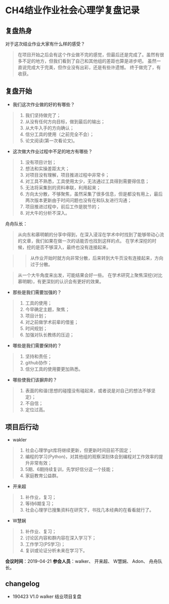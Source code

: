 # CH4结业作业社会心理学复盘记录

## 复盘热身

对于这次结业作业大家有什么样的感受？

> 在项目开始之后会有这个作业做不完的感觉，但最后还是完成了。虽然有很多不足的地方，但我们看到了自己和其他组的差距也算是进步吧。
> 虽然一直说完成大于完美，但作业没有出彩，还是有些许遗憾。
> 终于做完了，有收获。

## 复盘开始

- 我们这次作业做的好的有哪些？

> 1. 我们坚持做完了；
> 2. 从没有任何方向目标，做到最后的输出；
> 3. 从大牛入手的方向确认；
> 4. 信分工具的使用（之前完全不会）；
> 5. 论文阅读(第一次看论文)。

- 这次做大作业过程中不足的地方有哪些？

> 1. 没有项目计划；
> 2. 想法和实操差距太大；
> 3. 对项目没有理解，项目推进过程中非常卡；
> 4. 对工具不熟悉，工具使用太少，无法通过工具得到需要得信息；
> 5. 无法将采集到的资料串联，利用起来；
> 6. 方向太分散，不够聚焦，虽然采集了很多信息，但是都没有用上，最后两次版本更新由于时间问题也没有在和队友进行沟通；
> 7. 项目推进过程中，前后工作是脱节的；
> 8. 对大牛的分析不深入。

舟舟队长：
> 从向东和慕明朝的分享中得到，在深入浸淫在学术中时找到了能够带动心流的文章，我们如果在做一次的话能否也找到这样的点。
> 在学术深挖的时候，挖的是否不够深入，最终也没有连接起来。

>> 从作业开始时就方向非常分散，后来转到大牛页没有连接起来，方向过于分散。

> 从一个大牛角度来出发，可能结果会好一些。
> 在学术研究上聚焦深挖(对比慕明朝)，有更深刻的认识会有更好的效果。

- 那些是我们需要加强的？

> 1. 工具的使用；
> 2. 今早确定主题，聚焦；
> 3. 项目计划；
> 4. 对之前做学术前辈的借鉴；
> 5. 时间规划；
> 6. 加强对队长教练的压迫；

- 哪些是我们需要保持的？

> 1. 坚持和责任；
> 2. github协作；
> 3. 信分工具的使用要更加熟悉。

- 哪些使我们该摒弃的？

> 1. 表面的和谐(思想的碰撞没有碰起来，或者说是对自己的想法不够坚定)；
> 2. 不自信；
> 3. 定位过高。

## 项目后行动

- wakler
> 1. 社会心理学git库将继续更新，但更新时间目前不固定；
> 2. 编程的学习(Python)，对其他组的观察深刻体会到编程对工作效率的提升非常有效；
> 3. 5期、6期持续复训，先学好信分这一个技能；
> 4. 家庭教育公益群。

- 开来超

> 1. 补作业，复习；
> 2. 等待6期复习；
> 3. 社会心理学已搜集资料在研究下，书找几本经典的在看看就行了。 


- W慧娴

> 1. 补作业、复习；
> 2. 讨论区内容和群内容在深入学习下；
> 3. 工作学习(PS学习)；
> 4. 复训或论证分析未来在学习下。

**会议时间**：2019-04-21
**参会人员**：walker、 开来超、 W慧娴、 Adon、 舟舟队长。

## changelog

- 190423 V1.0 walker 结业项目复盘
